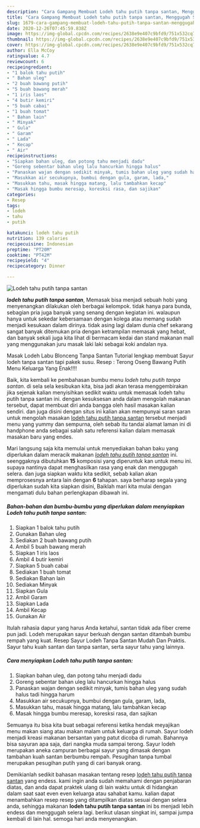```yaml
---
description: "Cara Gampang Membuat Lodeh tahu putih tanpa santan, Menggugah Selera"
title: "Cara Gampang Membuat Lodeh tahu putih tanpa santan, Menggugah Selera"
slug: 1679-cara-gampang-membuat-lodeh-tahu-putih-tanpa-santan-menggugah-selera
date: 2020-12-26T07:45:59.838Z
image: https://img-global.cpcdn.com/recipes/2638e9e407c9bfd9/751x532cq70/lodeh-tahu-putih-tanpa-santan-foto-resep-utama.jpg
thumbnail: https://img-global.cpcdn.com/recipes/2638e9e407c9bfd9/751x532cq70/lodeh-tahu-putih-tanpa-santan-foto-resep-utama.jpg
cover: https://img-global.cpcdn.com/recipes/2638e9e407c9bfd9/751x532cq70/lodeh-tahu-putih-tanpa-santan-foto-resep-utama.jpg
author: Ella McCoy
ratingvalue: 4.7
reviewcount: 6
recipeingredient:
- "1 balok tahu putih"
- " Bahan uleg"
- "2 buah bawang putih"
- "5 buah bawang merah"
- "1 iris laos"
- "4 butir kemiri"
- "5 buah cabai"
- "1 buah tomat"
- " Bahan lain"
- " Minyak"
- " Gula"
- " Garam"
- " Lada"
- " Kecap"
- " Air"
recipeinstructions:
- "Siapkan bahan uleg, dan potong tahu menjadi dadu"
- "Goreng sebentar bahan uleg lalu hancurkan hingga halus"
- "Panaskan wajan dengan sedikit minyak, tumis bahan uleg yang sudah halus tadi hingga harum"
- "Masukkan air secukupnya, bumbui dengan gula, garam, lada,"
- "Masukkan tahu, masak hingga matang, lalu tambahkan kecap"
- "Masak hingga bumbu meresap, koresksi rasa, dan sajikan"
categories:
- Resep
tags:
- lodeh
- tahu
- putih

katakunci: lodeh tahu putih 
nutrition: 139 calories
recipecuisine: Indonesian
preptime: "PT20M"
cooktime: "PT42M"
recipeyield: "4"
recipecategory: Dinner

---
```



![Lodeh tahu putih tanpa santan](https://img-global.cpcdn.com/recipes/2638e9e407c9bfd9/751x532cq70/lodeh-tahu-putih-tanpa-santan-foto-resep-utama.jpg)

<b><i>lodeh tahu putih tanpa santan</i></b>, Memasak bisa menjadi sebuah hobi yang menyenangkan dilakukan oleh berbagai kelompok. tidak hanya para bunda, sebagian pria juga banyak yang senang dengan kegiatan ini. walaupun hanya untuk sekedar kebersamaan dengan kolega atau memang sudah menjadi kesukaan dalam dirinya. tidak asing lagi dalam dunia chef sekarang sangat banyak ditemukan pria dengan ketrampilan memasak yang hebat, dan banyak sekali juga kita lihat di bermacam kedai dan stand makanan mall yang menggunakan juru masak laki laki sebagai koki andalan nya.

Masak Lodeh Labu Blonceng Tanpa Santan Tutorial lengkap membuat Sayur lodeh tanpa santan tapi pakek susu. Resep : Terong Oseng Bawang Putih Menu Keluarga Yang Enak!!!!

Baik, kita kembali ke pembahasan bumbu menu <i>lodeh tahu putih tanpa santan</i>. di sela sela kesibukan kita, bisa jadi akan terasa menggembirakan jika sejenak kalian menyisihkan sedikit waktu untuk memasak lodeh tahu putih tanpa santan ini. dengan kesuksesan anda dalam mengolah makanan tersebut, dapat membuat diri anda bangga oleh hasil masakan kalian sendiri. dan juga disini dengan situs ini kalian akan mempunyai saran saran untuk mengolah masakan <u>lodeh tahu putih tanpa santan</u> tersebut menjadi menu yang yummy dan sempurna, oleh sebab itu tandai alamat laman ini di handphone anda sebagai salah satu referensi kalian dalam memasak masakan baru yang endes.


Mari langsung saja kita memulai untuk menyediakan bahan baku yang diperlukan dalam meracik makanan <u><i>lodeh tahu putih tanpa santan</i></u> ini. seenggaknya dibutuhkan <b>15</b> komposisi yang diperuntuk kan untuk menu ini. supaya nantinya dapat menghasilkan rasa yang enak dan menggugah selera. dan juga siapkan waktu kita sedikit, sebab kalian akan memprosesnya antara lain dengan <b>6</b> tahapan. saya berharap segala yang diperlukan sudah kita siapkan disini, Baiklah mari kita mulai dengan mengamati dulu bahan perlengkapan dibawah ini.

<!--inarticleads1-->

##### Bahan-bahan dan bumbu-bumbu yang diperlukan dalam menyiapkan Lodeh tahu putih tanpa santan:

1. Siapkan 1 balok tahu putih
1. Gunakan  Bahan uleg
1. Sediakan 2 buah bawang putih
1. Ambil 5 buah bawang merah
1. Siapkan 1 iris laos
1. Ambil 4 butir kemiri
1. Siapkan 5 buah cabai
1. Sediakan 1 buah tomat
1. Sediakan  Bahan lain
1. Sediakan  Minyak
1. Siapkan  Gula
1. Ambil  Garam
1. Siapkan  Lada
1. Ambil  Kecap
1. Gunakan  Air


Itulah rahasia dapur yang harus Anda ketahui, santan tidak ada fiber creme pun jadi. Lodeh merupakan sayur berkuah dengan santan ditambah bumbu rempah yang kuat. Resep Sayur Lodeh Tanpa Santan Mudah Dan Praktis. Sayur tahu kuah santan dan tanpa santan, serta sayur tahu yang lainnya. 

<!--inarticleads2-->

##### Cara menyiapkan Lodeh tahu putih tanpa santan:

1. Siapkan bahan uleg, dan potong tahu menjadi dadu
1. Goreng sebentar bahan uleg lalu hancurkan hingga halus
1. Panaskan wajan dengan sedikit minyak, tumis bahan uleg yang sudah halus tadi hingga harum
1. Masukkan air secukupnya, bumbui dengan gula, garam, lada,
1. Masukkan tahu, masak hingga matang, lalu tambahkan kecap
1. Masak hingga bumbu meresap, koresksi rasa, dan sajikan


Semuanya itu bisa kita buat sebagai referensi ketika hendak meyajikan menu makan siang atau makan malam untuk keluarga di rumah. Sayur lodeh menjadi kreasi makanan bersantan yang patut dicoba di rumah. Bahannya bisa sayuran apa saja, dari nangka muda sampai terong. Sayur lodeh merupakan aneka campuran berbagai sayur yang dimasak dengan tambahan kuah santan berbumbu rempah. Pesugihan tanpa tumbal merupakan pesugihan putih yang di cari banyak orang. 

Demikianlah sedikit bahasan masakan tentang resep <u>lodeh tahu putih tanpa santan</u> yang endess. kami ingin anda sudah memahami dengan penjabaran diatas, dan anda dapat praktek ulang di lain waktu untuk di hidangkan dalam saat saat even even keluarga atau sahabat kamu. kalian dapat menambahkan resep resep yang ditampilkan diatas sesuai dengan selera anda, sehingga makanan <b>lodeh tahu putih tanpa santan</b> ini bs menjadi lebih endess dan menggugah selera lagi. berikut ulasan singkat ini, sampai jumpa kembali di lain hal. semoga hari anda menyenangkan.
